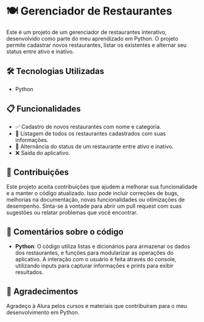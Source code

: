 # 🍽️ Gerenciador de Restaurantes
Este é um projeto de um gerenciador de restaurantes interativo, desenvolvido como parte do meu aprendizado em Python. O projeto permite cadastrar novos restaurantes, listar os existentes e alternar seu status entre ativo e inativo.

## 🛠 Tecnologias Utilizadas
- Python

## 📋 Funcionalidades 
- ✅ Cadastro de novos restaurantes com nome e categoria.
- 📝 Listagem de todos os restaurantes cadastrados com suas informações.
- 🔄 Alternância do status de um restaurante entre ativo e inativo.
- ❌ Saída do aplicativo.

## 🤝 Contribuições
Este projeto aceita contribuições que ajudem a melhorar sua funcionalidade e a manter o código atualizado. Isso pode incluir correções de bugs, melhorias na documentação, novas funcionalidades ou otimizações de desempenho. Sinta-se à vontade para abrir um pull request com suas sugestões ou relatar problemas que você encontrar.

## 💬 Comentários sobre o código
- **Python**: O código utiliza listas e dicionários para armazenar os dados dos restaurantes, e funções para modularizar as operações do aplicativo. A interação com o usuário é feita através do console, utilizando inputs para capturar informações e prints para exibir resultados.

## 🙏 Agradecimentos
Agradeço à Alura pelos cursos e materiais que contribuíram para o meu desenvolvimento em Python.
